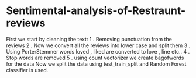 # Sentimental-analysis-of-Restraunt-reviews
First we start by cleaning the text: 
  1 . Removing punctuation from the reviews
  2 . Now we convert all the reviews into lower case and split them
  3 . Using PorterStemmer words loved , liked are converted to love , line etc..
  4 .  Stop words are removed
  5 . using count vectorizer we create bagofwords for the data
Now we split the data using test_train_split and Random Forest classifier is used.
